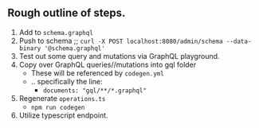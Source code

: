 ## Rough outline of steps.

1. Add to `schema.graphql`
2. Push to schema ;; `curl -X POST localhost:8080/admin/schema --data-binary '@schema.graphql'`
3. Test out some query and mutations via GraphQL playground.
4. Copy over GraphQL queries//mutations into gql folder
   + These will be referenced by `codegen.yml`
   + .. specifically the line:
     + `documents: "gql/**/*.graphql"`
5. Regenerate `operations.ts`
    + `npm run codegen`
6. Utilize typescript endpoint.
